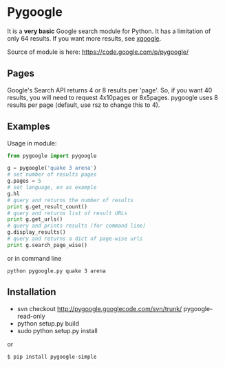 # Pygoogle
It is a **very basic** Google search module for Python. It has a limitation of only 64 results. If you want more results, see [xgoogle](http://www.catonmat.net/blog/python-library-for-google-translate/).

Source of module is here:
https://code.google.com/p/pygoogle/

## Pages

Google's Search API returns 4 or 8 results per 'page'. So, if you want 40 results, you will need to request 4x10pages or 8x5pages. pygoogle uses 8 results per page (default, use rsz to change this to 4). 

## Examples

Usage in module:

```python
from pygoogle import pygoogle

g = pygoogle('quake 3 arena')
# set number of results pages
g.pages = 5
# set language, en as example
g.hl
# query and returns the number of results 
print g.get_result_count()
# query and returns list of result URLs 
print g.get_urls()
# query and prints results (for command line)
g.display_results()
# query and returns a dict of page-wise urls
print g.search_page_wise()
```

or in command line

```shell
python pygoogle.py quake 3 arena
```

## Installation

* svn checkout http://pygoogle.googlecode.com/svn/trunk/ pygoogle-read-only
* python setup.py build
* sudo python setup.py install 

or

```shell
$ pip install pygoogle-simple
```
